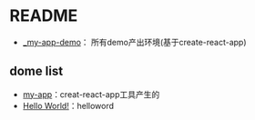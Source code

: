 # README



- [_my-app-demo](_my-app-demo)： 所有demo产出环境(基于create-react-app)

## dome list
- [my-app](my-app)：creat-react-app工具产生的
- [Hello World!](hello-word)：helloword






















